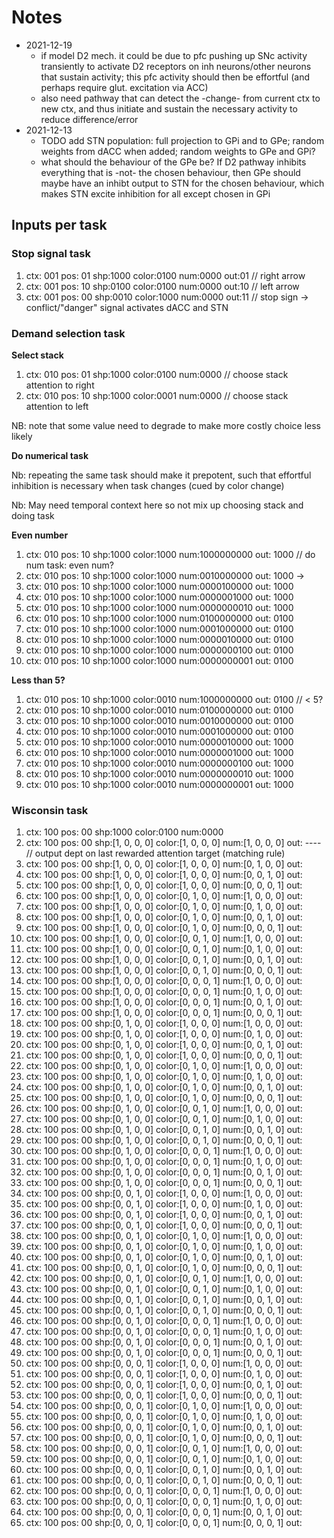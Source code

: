 # Notes
* 2021-12-19
   * if model D2 mech. it could be due to pfc pushing up SNc activity transiently to activate D2 receptors on inh neurons/other neurons that sustain activity; this pfc activity should then be effortful (and perhaps require glut. excitation via ACC)
   * also need pathway that can detect the -change- from current ctx to new ctx, and thus initiate and sustain the necessary activity to reduce difference/error
* 2021-12-13 
   * TODO add STN population: full projection to GPi and to GPe; random weights from dACC when added; random weights to GPe and GPi?
   * what should the behaviour of the GPe be? If D2 pathway inhibits everything that is -not- the chosen behaviour, then GPe should maybe have an inhibt output to STN for the chosen behaviour, which makes STN excite inhibition for all except chosen in GPi

## Inputs per task
### Stop signal task
1. ctx: 001 pos: 01 shp:1000 color:0100 num:0000 out:01 // right arrow
1. ctx: 001 pos: 10 shp:0100 color:0100 num:0000 out:10 // left arrow
1. ctx: 001 pos: 00 shp:0010 color:1000 num:0000 out:11 // stop sign -> conflict/"danger" signal activates dACC and STN

### Demand selection task
**Select stack**
1. ctx: 010 pos: 01 shp:1000 color:0100 num:0000 // choose stack attention to right
1. ctx: 010 pos: 10 shp:1000 color:0001 num:0000 // choose stack attention to left

NB: note that some value need to degrade to make more costly choice less likely

**Do numerical task**

Nb: repeating the same task should make it prepotent, such that effortful inhibition is necessary when task changes (cued by color change) 

Nb: May need temporal context here so not mix up choosing stack and doing task 

**Even number**
1. ctx: 010 pos: 10 shp:1000 color:1000 num:1000000000 out: 1000 // do num task: even num?
1. ctx: 010 pos: 10 shp:1000 color:1000 num:0010000000 out: 1000 -> 
1. ctx: 010 pos: 10 shp:1000 color:1000 num:0000100000 out: 1000
1. ctx: 010 pos: 10 shp:1000 color:1000 num:0000001000 out: 1000
1. ctx: 010 pos: 10 shp:1000 color:1000 num:0000000010 out: 1000
1. ctx: 010 pos: 10 shp:1000 color:1000 num:0100000000 out: 0100
1. ctx: 010 pos: 10 shp:1000 color:1000 num:0001000000 out: 0100
1. ctx: 010 pos: 10 shp:1000 color:1000 num:0000010000 out: 0100
1. ctx: 010 pos: 10 shp:1000 color:1000 num:0000000100 out: 0100
1. ctx: 010 pos: 10 shp:1000 color:1000 num:0000000001 out: 0100

**Less than 5?**
1. ctx: 010 pos: 10 shp:1000 color:0010 num:1000000000 out: 0100 // < 5?
1. ctx: 010 pos: 10 shp:1000 color:0010 num:0100000000 out: 0100
1. ctx: 010 pos: 10 shp:1000 color:0010 num:0010000000 out: 0100
1. ctx: 010 pos: 10 shp:1000 color:0010 num:0001000000 out: 0100
1. ctx: 010 pos: 10 shp:1000 color:0010 num:0000010000 out: 1000
1. ctx: 010 pos: 10 shp:1000 color:0010 num:0000001000 out: 1000
1. ctx: 010 pos: 10 shp:1000 color:0010 num:0000000100 out: 1000
1. ctx: 010 pos: 10 shp:1000 color:0010 num:0000000010 out: 1000
1. ctx: 010 pos: 10 shp:1000 color:0010 num:0000000001 out: 1000

### Wisconsin task
1. ctx: 100 pos: 00 shp:1000 color:0100 num:0000
1. ctx: 100 pos: 00  shp:[1, 0, 0, 0] color:[1, 0, 0, 0] num:[1, 0, 0, 0] out: ---- // output dept on last rewarded attention target (matching rule)
1. ctx: 100 pos: 00  shp:[1, 0, 0, 0] color:[1, 0, 0, 0] num:[0, 1, 0, 0] out: 
1. ctx: 100 pos: 00  shp:[1, 0, 0, 0] color:[1, 0, 0, 0] num:[0, 0, 1, 0] out: 
1. ctx: 100 pos: 00  shp:[1, 0, 0, 0] color:[1, 0, 0, 0] num:[0, 0, 0, 1] out: 
1. ctx: 100 pos: 00  shp:[1, 0, 0, 0] color:[0, 1, 0, 0] num:[1, 0, 0, 0] out: 
1. ctx: 100 pos: 00  shp:[1, 0, 0, 0] color:[0, 1, 0, 0] num:[0, 1, 0, 0] out: 
1. ctx: 100 pos: 00  shp:[1, 0, 0, 0] color:[0, 1, 0, 0] num:[0, 0, 1, 0] out: 
1. ctx: 100 pos: 00  shp:[1, 0, 0, 0] color:[0, 1, 0, 0] num:[0, 0, 0, 1] out: 
1. ctx: 100 pos: 00  shp:[1, 0, 0, 0] color:[0, 0, 1, 0] num:[1, 0, 0, 0] out: 
1. ctx: 100 pos: 00  shp:[1, 0, 0, 0] color:[0, 0, 1, 0] num:[0, 1, 0, 0] out: 
1. ctx: 100 pos: 00  shp:[1, 0, 0, 0] color:[0, 0, 1, 0] num:[0, 0, 1, 0] out: 
1. ctx: 100 pos: 00  shp:[1, 0, 0, 0] color:[0, 0, 1, 0] num:[0, 0, 0, 1] out: 
1. ctx: 100 pos: 00  shp:[1, 0, 0, 0] color:[0, 0, 0, 1] num:[1, 0, 0, 0] out: 
1. ctx: 100 pos: 00  shp:[1, 0, 0, 0] color:[0, 0, 0, 1] num:[0, 1, 0, 0] out: 
1. ctx: 100 pos: 00  shp:[1, 0, 0, 0] color:[0, 0, 0, 1] num:[0, 0, 1, 0] out: 
1. ctx: 100 pos: 00  shp:[1, 0, 0, 0] color:[0, 0, 0, 1] num:[0, 0, 0, 1] out: 
1. ctx: 100 pos: 00  shp:[0, 1, 0, 0] color:[1, 0, 0, 0] num:[1, 0, 0, 0] out: 
1. ctx: 100 pos: 00  shp:[0, 1, 0, 0] color:[1, 0, 0, 0] num:[0, 1, 0, 0] out: 
1. ctx: 100 pos: 00  shp:[0, 1, 0, 0] color:[1, 0, 0, 0] num:[0, 0, 1, 0] out: 
1. ctx: 100 pos: 00  shp:[0, 1, 0, 0] color:[1, 0, 0, 0] num:[0, 0, 0, 1] out: 
1. ctx: 100 pos: 00  shp:[0, 1, 0, 0] color:[0, 1, 0, 0] num:[1, 0, 0, 0] out: 
1. ctx: 100 pos: 00  shp:[0, 1, 0, 0] color:[0, 1, 0, 0] num:[0, 1, 0, 0] out: 
1. ctx: 100 pos: 00  shp:[0, 1, 0, 0] color:[0, 1, 0, 0] num:[0, 0, 1, 0] out: 
1. ctx: 100 pos: 00  shp:[0, 1, 0, 0] color:[0, 1, 0, 0] num:[0, 0, 0, 1] out: 
1. ctx: 100 pos: 00  shp:[0, 1, 0, 0] color:[0, 0, 1, 0] num:[1, 0, 0, 0] out: 
1. ctx: 100 pos: 00  shp:[0, 1, 0, 0] color:[0, 0, 1, 0] num:[0, 1, 0, 0] out: 
1. ctx: 100 pos: 00  shp:[0, 1, 0, 0] color:[0, 0, 1, 0] num:[0, 0, 1, 0] out: 
1. ctx: 100 pos: 00  shp:[0, 1, 0, 0] color:[0, 0, 1, 0] num:[0, 0, 0, 1] out: 
1. ctx: 100 pos: 00  shp:[0, 1, 0, 0] color:[0, 0, 0, 1] num:[1, 0, 0, 0] out: 
1. ctx: 100 pos: 00  shp:[0, 1, 0, 0] color:[0, 0, 0, 1] num:[0, 1, 0, 0] out: 
1. ctx: 100 pos: 00  shp:[0, 1, 0, 0] color:[0, 0, 0, 1] num:[0, 0, 1, 0] out: 
1. ctx: 100 pos: 00  shp:[0, 1, 0, 0] color:[0, 0, 0, 1] num:[0, 0, 0, 1] out: 
1. ctx: 100 pos: 00  shp:[0, 0, 1, 0] color:[1, 0, 0, 0] num:[1, 0, 0, 0] out: 
1. ctx: 100 pos: 00  shp:[0, 0, 1, 0] color:[1, 0, 0, 0] num:[0, 1, 0, 0] out: 
1. ctx: 100 pos: 00  shp:[0, 0, 1, 0] color:[1, 0, 0, 0] num:[0, 0, 1, 0] out: 
1. ctx: 100 pos: 00  shp:[0, 0, 1, 0] color:[1, 0, 0, 0] num:[0, 0, 0, 1] out: 
1. ctx: 100 pos: 00  shp:[0, 0, 1, 0] color:[0, 1, 0, 0] num:[1, 0, 0, 0] out: 
1. ctx: 100 pos: 00  shp:[0, 0, 1, 0] color:[0, 1, 0, 0] num:[0, 1, 0, 0] out: 
1. ctx: 100 pos: 00  shp:[0, 0, 1, 0] color:[0, 1, 0, 0] num:[0, 0, 1, 0] out: 
1. ctx: 100 pos: 00  shp:[0, 0, 1, 0] color:[0, 1, 0, 0] num:[0, 0, 0, 1] out: 
1. ctx: 100 pos: 00  shp:[0, 0, 1, 0] color:[0, 0, 1, 0] num:[1, 0, 0, 0] out: 
1. ctx: 100 pos: 00  shp:[0, 0, 1, 0] color:[0, 0, 1, 0] num:[0, 1, 0, 0] out: 
1. ctx: 100 pos: 00  shp:[0, 0, 1, 0] color:[0, 0, 1, 0] num:[0, 0, 1, 0] out: 
1. ctx: 100 pos: 00  shp:[0, 0, 1, 0] color:[0, 0, 1, 0] num:[0, 0, 0, 1] out: 
1. ctx: 100 pos: 00  shp:[0, 0, 1, 0] color:[0, 0, 0, 1] num:[1, 0, 0, 0] out: 
1. ctx: 100 pos: 00  shp:[0, 0, 1, 0] color:[0, 0, 0, 1] num:[0, 1, 0, 0] out: 
1. ctx: 100 pos: 00  shp:[0, 0, 1, 0] color:[0, 0, 0, 1] num:[0, 0, 1, 0] out: 
1. ctx: 100 pos: 00  shp:[0, 0, 1, 0] color:[0, 0, 0, 1] num:[0, 0, 0, 1] out: 
1. ctx: 100 pos: 00  shp:[0, 0, 0, 1] color:[1, 0, 0, 0] num:[1, 0, 0, 0] out: 
1. ctx: 100 pos: 00  shp:[0, 0, 0, 1] color:[1, 0, 0, 0] num:[0, 1, 0, 0] out: 
1. ctx: 100 pos: 00  shp:[0, 0, 0, 1] color:[1, 0, 0, 0] num:[0, 0, 1, 0] out: 
1. ctx: 100 pos: 00  shp:[0, 0, 0, 1] color:[1, 0, 0, 0] num:[0, 0, 0, 1] out: 
1. ctx: 100 pos: 00  shp:[0, 0, 0, 1] color:[0, 1, 0, 0] num:[1, 0, 0, 0] out: 
1. ctx: 100 pos: 00  shp:[0, 0, 0, 1] color:[0, 1, 0, 0] num:[0, 1, 0, 0] out: 
1. ctx: 100 pos: 00  shp:[0, 0, 0, 1] color:[0, 1, 0, 0] num:[0, 0, 1, 0] out: 
1. ctx: 100 pos: 00  shp:[0, 0, 0, 1] color:[0, 1, 0, 0] num:[0, 0, 0, 1] out: 
1. ctx: 100 pos: 00  shp:[0, 0, 0, 1] color:[0, 0, 1, 0] num:[1, 0, 0, 0] out: 
1. ctx: 100 pos: 00  shp:[0, 0, 0, 1] color:[0, 0, 1, 0] num:[0, 1, 0, 0] out: 
1. ctx: 100 pos: 00  shp:[0, 0, 0, 1] color:[0, 0, 1, 0] num:[0, 0, 1, 0] out: 
1. ctx: 100 pos: 00  shp:[0, 0, 0, 1] color:[0, 0, 1, 0] num:[0, 0, 0, 1] out: 
1. ctx: 100 pos: 00  shp:[0, 0, 0, 1] color:[0, 0, 0, 1] num:[1, 0, 0, 0] out: 
1. ctx: 100 pos: 00  shp:[0, 0, 0, 1] color:[0, 0, 0, 1] num:[0, 1, 0, 0] out: 
1. ctx: 100 pos: 00  shp:[0, 0, 0, 1] color:[0, 0, 0, 1] num:[0, 0, 1, 0] out: 
1. ctx: 100 pos: 00  shp:[0, 0, 0, 1] color:[0, 0, 0, 1] num:[0, 0, 0, 1] out: 